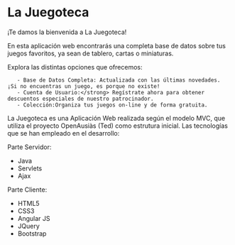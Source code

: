 # La Juegoteca

¡Te damos la bienvenida a La Juegoteca!

En esta aplicación web encontrarás una completa base de datos sobre tus juegos favoritos, ya sean de tablero, cartas o miniaturas.
            
Explora las distintas opciones que ofrecemos:
            
       - Base de Datos Completa: Actualizada con las últimas novedades. ¡Si no encuentras un juego, es porque no existe!
       - Cuenta de Usuario:</strong> Regístrate ahora para obtener descuentos especiales de nuestro patrocinador.
       - Colección:Organiza tus juegos on-line y de forma gratuita.
   
La Juegoteca es una Aplicación Web realizada según el modelo MVC, que utiliza el proyecto OpenAusiàs (Ted) como estrutura inicial. Las tecnologías que se han empleado en el desarrollo:

Parte Servidor:

- Java
- Servlets
- Ajax

Parte Cliente:

- HTML5
- CSS3
- Angular JS
- JQuery
- Bootstrap
            
